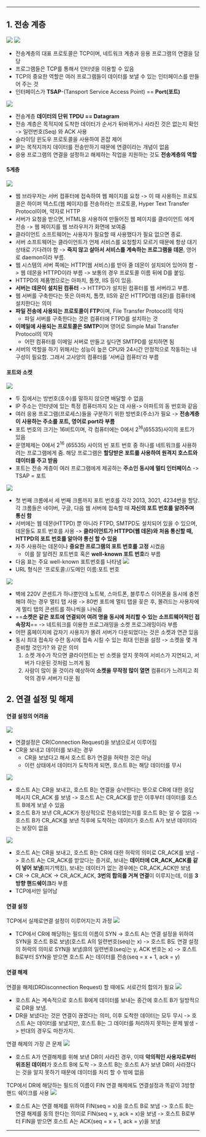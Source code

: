 
---
## 1. 전송 계층
![](../../../../image/Pasted%20image%2020241127164545.png)
![](../../../../image/Pasted%20image%2020241125155701.png)
- 전송계층의 대표 프로토콜은 TCP이며, 네트워크 계층과 응용 프로그램의 연결을 담당
- 프로그램들은 TCP를 통해서 인터넷을 이용할 수 있음
- TCP의 중요한 역할은 여러 프로그램들이 데이터를 보낼 수 있는 인터페이스를 만들어 주는 것
- 인터페이스가 **TSAP**-(Tansport Service Access Point) == **Port(포트)**

![](../../../../image/Pasted%20image%2020241125160511.png)
- 전송계층 **데이터의 단위 TPDU == Datagram**
- 전송 계층은 목적지에 도착한 데이터가 순서가 뒤바뀌거나 사라진 것은 없는지 확인 -> 일련번호(Seq) 와 ACK 사용
- 슬라이딩 윈도우 프로토콜을 사용하여 혼잡 제어
- IP는 목적지까지 데이터를 전송만하기 때문에 연결이라는 개념이 없음
- 응용 프로그램의 연결을 설정하고 해제하는 작업을 지원하는 것도 **전송계층의 역할**
#### 5계층
![](../../../../image/Pasted%20image%2020241127165632.png)
- 웹 브라우저는 서버 컴퓨터에 접속하여 웹 페이지를 요청 -> 이 때 사용하는 프로토콜은 하이퍼 텍스트(웹 페이지)를 전송하라는 프로토콜, Hyper Text Transfer Protocol이며, 약자로 HTTP
- 서버가 요청을 받으면, HTML을 사용하여 만들어진 웹 페이지를 클라이언트 에게 전송 -> 웹 페이지를 웹 브라우저가 화면에 보여줌
- 클라이언트 소프트웨어는 사용자가 필요할 때 사용했다가 필요 없으면 종료. 
- 서버 소프트웨어는 클라이언트가 언제 서비스를 요청할지 모르기 때문에 항상 대기 상태로 기다려야 함 -> **죽지 않고 살아서 서비스를 계속하는 프로그램을 데몬**, 영어로 daemon이라 부름. 
- 웹 시스템의 서버 쪽에는 HTTP(웹 서비스)를 받아 줄 데몬이 설치되어 있어야 함 -> 웹 데몬을 HTTPD이라 부름 -> 보통의 경우 프로토콜 이름 뒤에 D를 붙임. 
- HTTPD의 제품명으로는 아파치, 톰캣, IIS 등이 있음. 
- **서버는 데몬이 설치된 컴퓨터** -> HTTPD가 설치된 컴퓨터를 웹 서버라고 부름. 
- 웹 서버를 구축한다는 뜻은 아파치, 톰캣, IIS와 같은 HTTPD(웹 데몬)를 컴퓨터에 설치한다는 의미
- **파일 전송에 사용되는 프로토콜이 FTP**이며, File Transfer Protocol의 약자
	- 파일 서버를 구축한다는 것은 컴퓨터에 FTPD를 설치하는 것
- **이메일에 사용되는 프로토콜은 SMTP**이며 영어로 Simple Mail Transfer Protocol의 약자
	- 어떤 컴퓨터를 이메일 서버로 만들고 싶다면 SMTPD를 설치하면 됨
- 서버의 역할을 하기 위해서는 성능이 높은 CPU와 24시간 안정적으로 작동하는 내구성이 필요함. 그래서 고사양의 컴퓨터를 ‘서버급 컴퓨터’라 부름

#### 포트와 소켓
![](../../../../image/Pasted%20image%2020241127170947.png)
- 두 집에서는 방번호(호수)를 말하지 않으면 배달할 수 없음
- IP 주소는 인터넷에 있는 특정 컴퓨터까지 오는 데 사용-> 아파트의 동 번호와 같음
- 여러 응용 프로그램(프로세스)들을 구분하기 위한 방번호(주소)가 필요 -> **전송계층이 사용하는 주소를 포트, 영어로 port라 부름**
- 포트 번호의 크기는 16비트이며, 각 컴퓨터에는 0에서 $2^{16}$(65535)사이의 포트가 있음
- 운영체제는 0에서 $2^{16}$ (65535) 사이의 빈 포트 번호 중 하나를 네트워크를 사용하려는 프로그램에게 줌. 해당 프로그램은 **할당받은 포트를 사용하여 원격지 호스트와 데이터를 주고 받음**
- 포트는 전송 계층이 여러 프로그램에게 제공하는 **주소인 동시에 멀티 인터페이스** -> TSAP = 포트

![](../../../../image/Pasted%20image%2020241127171146.png)
- 첫 번째 크롬에서 세 번째 크롬까지 포트 번호를 각각 2013, 3021, 4234번을 할당. 각 크롬들은 네이버, 구글, 다음 웹 서버에 접속할 때 **자신의 포트 번호를 알려주며 통신 함**
- 서버에는 웹 데몬(HTTPD) 뿐 아니라 FTPD, SMTPD도 설치되어 있을 수 있으며, 데몬들도 포트 번호를 사용 -> **클라이언트가 HTTPD(웹 데몬)와 처음 통신할 때, HTTPD의 포트 번호를 알아야 통신 할 수 있음**
- 자주 사용하는 데몬이나 **중요한 프로그램의 포트 번호를 고정** 시켰음
	- 이를 잘 알려진 포트번호 혹은 **well-known 포트 번호**라 부름
- 다음 표는 주요 well-known 포트번호를 나타냄
	![](../../../../image/Pasted%20image%2020241127172203.png)
- URL 형식은 ‘프로토콜://도메인 이름:포트 번호

![](../../../../image/Pasted%20image%2020241127172657.png)
- 벽에 220V 콘센트가 하나뿐인데 노트북, 스마트폰, 블루투스 이어폰을 동시에 충전해야 하는 경우 멀티 탭 사용 -> 80번 포트에 멀티 탭을 꽂은 후, 몰려드는 사용자에게 멀티 탭의 콘센트를 하나씩을 나눠줌
- ==**소켓은 같은 포트에 연결되어 여려 명을 동시에 처리할 수 있는 소프트웨어적인 접속장치**== -> 네트워크를 이용한 프로그래밍을 소켓 프로그래밍이라 부름
- 어떤 홈페이지에 갑자기 사용자가 몰려 서버가 다운되었다는 것은 소켓과 연관 있음
- 동시 최대 접속자 수란 동시에 접속 시킬 수 있는 최대 인원을 설정 -> 소켓을 몇 개 준비할 것인가? 와 같은 의미
	1. 소켓 개수가 작으면 클라이언트는 빈 소켓을 얻지 못하여 서비스가 지연되고, 서버가 다운된 것처럼 느끼게 됨
	2. 사람이 많이 올 것이라 예상하여 **소켓을 무작정 많이 열면** 컴퓨터가 느려지고 최악의 경우 서버가 다운 됨
## 2. 연결 설정 및 해제
#### 연결 설정의 어려움
![](../../../../image/Pasted%20image%2020241202150101.png)
- 연결설정은 CR(Connection Request)을 보냄으로서 이루어짐
- CR을 보내고 데이터를 보내는 경우
	- CR을 보냈다고 해서 호스트 B가 연결을 허락한 것은 아님
	- 이런 상태에서 데이터가 도착하게 되면, 호스트 B는 해당 데이터를 무시

![](../../../../image/Pasted%20image%2020241202150158.png)
- 호스트 A는 CR을 보내고, 호스트 B는 연결을 승낙한다는 뜻으로 CR에 대한 응답 메시지 CR_ACK 를 보냄 -> 호스트 A는 CR_ACK를 받은 이후부터 데이터를 호스트 B에게 보낼 수 있음
- 호스트 B가 보낸 CR_ACK가 정상적으로 전송되었는지를 호스트 B는 알 수 없음 -> 호스트 B가 CR_ACK를 보낸 직후에 도착하는 데이터가 호스트 A가 보낸 데이터라는 보장이 없음

![](../../../../image/Pasted%20image%2020241202151609.png)
- 호스트 A는 CR을 보내고, 호스트 B는 CR에 대한 허락의 의미로 CR_ACK를 보냄 -> 호스트 A는 CR_ACK를 받았다는 증거로, 보내는 **데이터에 CR_ACK_ACK를 같이 넣어 보냄**(피기백킹), 보내는 데이터가 없는 경우에는 CR_ACK_ACK만 보냄
- CR -> CR_ACK -> CR_ACK_ACK, **3번의 합의를 거쳐 연결**이 이루지는데, 이를 **3방향 핸드쉐이크**라 부름
- TCP에서만 일어남
#### 연결 설정
TCP에서 실제로연결 설정이 이루어지는지 과정
![](../../../../image/Pasted%20image%2020241202152531.png)
- TCP에서 CR에 해당하는 필드의 이름이 SYN -> 호스트 A는 연결 설정을 위하여 SYN을 호스트 B로 보냄(호스트 A의 일련번호(seq)는 x) -> 호스트 B도 연결 설정의 허락의 의미로 SYN을 보냄(B의 일련번호(seq)는 y, ACK 번호는 x) -> 호스트 B로부터 SYN을 받으면 호스트 A는 데이터를 전송(seq = x + 1, ack = y)
#### 연결 해제
연결을 해제(DRDisconnection Request) 할 때에도 서로간의 합의가 필요
![](../../../../image/Pasted%20image%2020241202152034.png)
- 호스트 A는 계속적으로 호스트 B에게 데이터를 보내는 중간에 호스트 B가 일방적으로 DR을 보냄. 
- DR을 보냈다는 것은 연결이 끊겠다는 의미, 이후 도착한 데이터는 모두 무시 -> 호스트 A는 데이터를 보냈지만, 호스트 B는 그 데이터를 처리하지 못하는 문제 발생 -> 반대의 경우도 마찬가지.

연결 해제의 가장 큰 문제
![](../../../../image/Pasted%20image%2020241202152327.png)
- 호스트 A가 연결해제를 위해 보낸 DR이 사라진 경우, 이때 **악의적인 사용자로부터 위조된 데이터**가 호스트 B에 도착 -> 호스트 B는 호스트 A가 보낸 DR이 사라졌다는 것을 알지 못하기 때문에 데이터를 처리 할 수 밖에 없음

TCP에서 DR에 해당하는 필드의 이름이 FIN
연결 해제에도 연결설정과 똑같이 3방향 핸드 쉐이크를 사용
![](../../../../image/Pasted%20image%2020241202152907.png)
- 호스트 A는 연결 해제를 위하여 FIN(seq = x)을 호스트 B로 보냄 -> 호스트 B는 연결 해제를 동의 한다는 의미로 FIN(seq = y, ack = x)을 보냄 -> 호스트 B로부터 FIN을 받으면 호스트 A는 ACK(seq = x + 1, ack = y)을 보냄

---
